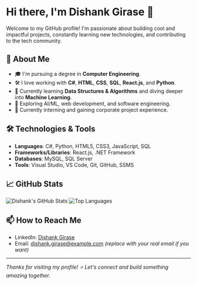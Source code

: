 # Hi there, I'm Dishank Girase 👋

Welcome to my GitHub profile! I'm passionate about building cool and impactful projects, constantly learning new technologies, and contributing to the tech community.

## 🚀 About Me

- 🎓 I'm pursuing a degree in **Computer Engineering**.
- 🛠️ I love working with **C#**, **HTML**, **CSS**, **SQL**, **React.js**, and **Python**.
- 🌱 Currently learning **Data Structures & Algorithms** and diving deeper into **Machine Learning**.
- 🧠 Exploring AI/ML, web development, and software engineering.
- 💼 Currently interning and gaining corporate project experience.

## 🛠️ Technologies & Tools

- **Languages**: C#, Python, HTML5, CSS3, JavaScript, SQL
- **Frameworks/Libraries**: React.js, .NET Framework
- **Databases**: MySQL, SQL Server
- **Tools**: Visual Studio, VS Code, Git, GitHub, SSMS

## 📈 GitHub Stats

![Dishank's GitHub Stats](https://github-readme-stats.vercel.app/api?username=Dishank002&show_icons=true&theme=tokyonight)
![Top Languages](https://github-readme-stats.vercel.app/api/top-langs/?username=Dishank002&layout=compact&theme=tokyonight)

## 📫 How to Reach Me

- LinkedIn: [Dishank Girase](https://www.linkedin.com/in/dishank-girase/)
- Email: dishank.girase@example.com *(replace with your real email if you want)*

---

_Thanks for visiting my profile! ⭐ Let's connect and build something amazing together._
